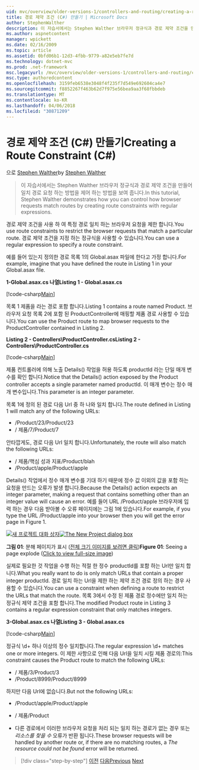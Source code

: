 ```yaml
---
uid: mvc/overview/older-versions-1/controllers-and-routing/creating-a-route-constraint-cs
title: 경로 제약 조건 (C#) 만들기 | Microsoft Docs
author: StephenWalther
description: 이 자습서에서는 Stephen Walther 브라우저 정규식과 경로 제약 조건을 만들어 일치 경로 요청 하는 방법을 제어 하는 방법을 보여 줍니다.
ms.author: aspnetcontent
manager: wpickett
ms.date: 02/16/2009
ms.topic: article
ms.assetid: 0bfd06b1-12d3-4fbb-9779-a82e5eb7fe7d
ms.technology: dotnet-mvc
ms.prod: .net-framework
msc.legacyurl: /mvc/overview/older-versions-1/controllers-and-routing/creating-a-route-constraint-cs
msc.type: authoredcontent
ms.openlocfilehash: 3159feb6538e3048f4f235f7d549e692604ca4e7
ms.sourcegitcommit: f8852267f463b62d7f975e56bea9aa3f68fbbdeb
ms.translationtype: MT
ms.contentlocale: ko-KR
ms.lasthandoff: 04/06/2018
ms.locfileid: "30871209"
---
```

<a name="creating-a-route-constraint-c"></a><span data-ttu-id="8278a-103">경로 제약 조건 (C#) 만들기</span><span class="sxs-lookup"><span data-stu-id="8278a-103">Creating a Route Constraint (C#)</span></span>
====================
<span data-ttu-id="8278a-104">으로 [Stephen Walther](https://github.com/StephenWalther)</span><span class="sxs-lookup"><span data-stu-id="8278a-104">by [Stephen Walther](https://github.com/StephenWalther)</span></span>

> <span data-ttu-id="8278a-105">이 자습서에서는 Stephen Walther 브라우저 정규식과 경로 제약 조건을 만들어 일치 경로 요청 하는 방법을 제어 하는 방법을 보여 줍니다.</span><span class="sxs-lookup"><span data-stu-id="8278a-105">In this tutorial, Stephen Walther demonstrates how you can control how browser requests match routes by creating route constraints with regular expressions.</span></span>


<span data-ttu-id="8278a-106">경로 제약 조건을 사용 하 여 특정 경로 일치 하는 브라우저 요청을 제한 합니다.</span><span class="sxs-lookup"><span data-stu-id="8278a-106">You use route constraints to restrict the browser requests that match a particular route.</span></span> <span data-ttu-id="8278a-107">경로 제약 조건을 지정 하는 정규식을 사용할 수 있습니다.</span><span class="sxs-lookup"><span data-stu-id="8278a-107">You can use a regular expression to specify a route constraint.</span></span>

<span data-ttu-id="8278a-108">예를 들어 있는지 정의한 경로 목록 1의 Global.asax 파일에 한다고 가정 합니다.</span><span class="sxs-lookup"><span data-stu-id="8278a-108">For example, imagine that you have defined the route in Listing 1 in your Global.asax file.</span></span>

<span data-ttu-id="8278a-109">**1-Global.asax.cs 나열**</span><span class="sxs-lookup"><span data-stu-id="8278a-109">**Listing 1 - Global.asax.cs**</span></span>

[!code-csharp[Main](creating-a-route-constraint-cs/samples/sample1.cs)]

<span data-ttu-id="8278a-110">목록 1 제품을 라는 경로 포함 합니다.</span><span class="sxs-lookup"><span data-stu-id="8278a-110">Listing 1 contains a route named Product.</span></span> <span data-ttu-id="8278a-111">브라우저 요청 목록 2에 포함 된 ProductController에 매핑할 제품 경로 사용할 수 있습니다.</span><span class="sxs-lookup"><span data-stu-id="8278a-111">You can use the Product route to map browser requests to the ProductController contained in Listing 2.</span></span>

<span data-ttu-id="8278a-112">**Listing 2 - Controllers\ProductController.cs**</span><span class="sxs-lookup"><span data-stu-id="8278a-112">**Listing 2 - Controllers\ProductController.cs**</span></span>

[!code-csharp[Main](creating-a-route-constraint-cs/samples/sample2.cs)]

<span data-ttu-id="8278a-113">제품 컨트롤러에 의해 노출 Details() 작업을 허용 하도록 productId 라는 단일 매개 변수를 확인 합니다.</span><span class="sxs-lookup"><span data-stu-id="8278a-113">Notice that the Details() action exposed by the Product controller accepts a single parameter named productId.</span></span> <span data-ttu-id="8278a-114">이 매개 변수는 정수 매개 변수입니다.</span><span class="sxs-lookup"><span data-stu-id="8278a-114">This parameter is an integer parameter.</span></span>

<span data-ttu-id="8278a-115">목록 1에 정의 된 경로 다음 Url 중 하 나와 일치 합니다.</span><span class="sxs-lookup"><span data-stu-id="8278a-115">The route defined in Listing 1 will match any of the following URLs:</span></span>

- <span data-ttu-id="8278a-116">/Product/23</span><span class="sxs-lookup"><span data-stu-id="8278a-116">/Product/23</span></span>
- <span data-ttu-id="8278a-117">/ 제품/7</span><span class="sxs-lookup"><span data-stu-id="8278a-117">/Product/7</span></span>

<span data-ttu-id="8278a-118">안타깝게도, 경로 다음 Url 일치 합니다.</span><span class="sxs-lookup"><span data-stu-id="8278a-118">Unfortunately, the route will also match the following URLs:</span></span>

- <span data-ttu-id="8278a-119">/ 제품/핵심 성과 지표</span><span class="sxs-lookup"><span data-stu-id="8278a-119">/Product/blah</span></span>
- <span data-ttu-id="8278a-120">/Product/apple</span><span class="sxs-lookup"><span data-stu-id="8278a-120">/Product/apple</span></span>

<span data-ttu-id="8278a-121">Details() 작업에서 정수 매개 변수를 기대 하기 때문에 정수 값 이외의 값을 포함 하는 요청을 만드는 오류가 발생 합니다.</span><span class="sxs-lookup"><span data-stu-id="8278a-121">Because the Details() action expects an integer parameter, making a request that contains something other than an integer value will cause an error.</span></span> <span data-ttu-id="8278a-122">예를 들어 URL /Product/apple 브라우저에 입력 하는 경우 다음 받아볼 수 오류 페이지에는 그림 1에 있습니다.</span><span class="sxs-lookup"><span data-stu-id="8278a-122">For example, if you type the URL /Product/apple into your browser then you will get the error page in Figure 1.</span></span>


<span data-ttu-id="8278a-123">[![새 프로젝트 대화 상자](creating-a-route-constraint-cs/_static/image1.jpg)](creating-a-route-constraint-cs/_static/image1.png)</span><span class="sxs-lookup"><span data-stu-id="8278a-123">[![The New Project dialog box](creating-a-route-constraint-cs/_static/image1.jpg)](creating-a-route-constraint-cs/_static/image1.png)</span></span>

<span data-ttu-id="8278a-124">**그림 01**: 분해 페이지가 표시 ([전체 크기 이미지를 보려면 클릭](creating-a-route-constraint-cs/_static/image2.png))</span><span class="sxs-lookup"><span data-stu-id="8278a-124">**Figure 01**: Seeing a page explode ([Click to view full-size image](creating-a-route-constraint-cs/_static/image2.png))</span></span>


<span data-ttu-id="8278a-125">실제로 필요한 것 작업을 수행 하는 적절 한 정수 productId를 포함 하는 Url만 일치 합니다.</span><span class="sxs-lookup"><span data-stu-id="8278a-125">What you really want to do is only match URLs that contain a proper integer productId.</span></span> <span data-ttu-id="8278a-126">경로 일치 하는 Url을 제한 하는 제약 조건 경로 정의 하는 경우 사용할 수 있습니다.</span><span class="sxs-lookup"><span data-stu-id="8278a-126">You can use a constraint when defining a route to restrict the URLs that match the route.</span></span> <span data-ttu-id="8278a-127">목록 3에서 수정 된 제품 경로 정수에만 일치 하는 정규식 제약 조건을 포함 합니다.</span><span class="sxs-lookup"><span data-stu-id="8278a-127">The modified Product route in Listing 3 contains a regular expression constraint that only matches integers.</span></span>

<span data-ttu-id="8278a-128">**3-Global.asax.cs 나열**</span><span class="sxs-lookup"><span data-stu-id="8278a-128">**Listing 3 - Global.asax.cs**</span></span>

[!code-csharp[Main](creating-a-route-constraint-cs/samples/sample3.cs)]

<span data-ttu-id="8278a-129">정규식 \d+ 하나 이상의 정수 일치합니다.</span><span class="sxs-lookup"><span data-stu-id="8278a-129">The regular expression \d+ matches one or more integers.</span></span> <span data-ttu-id="8278a-130">이 제한 사항으로 인해 다음 Url을 일치 시킬 제품 경로의:</span><span class="sxs-lookup"><span data-stu-id="8278a-130">This constraint causes the Product route to match the following URLs:</span></span>

- <span data-ttu-id="8278a-131">/ 제품/3</span><span class="sxs-lookup"><span data-stu-id="8278a-131">/Product/3</span></span>
- <span data-ttu-id="8278a-132">/Product/8999</span><span class="sxs-lookup"><span data-stu-id="8278a-132">/Product/8999</span></span>

<span data-ttu-id="8278a-133">하지만 다음 Url에 없습니다.</span><span class="sxs-lookup"><span data-stu-id="8278a-133">But not the following URLs:</span></span>

- <span data-ttu-id="8278a-134">/Product/apple</span><span class="sxs-lookup"><span data-stu-id="8278a-134">/Product/apple</span></span>
- <span data-ttu-id="8278a-135">/ 제품</span><span class="sxs-lookup"><span data-stu-id="8278a-135">/Product</span></span>

- <span data-ttu-id="8278a-136">다른 경로에서 이러한 브라우저 요청을 처리 되는 일치 하는 경로가 없는 경우 또는 *리소스를 찾을 수* 오류가 반환 됩니다.</span><span class="sxs-lookup"><span data-stu-id="8278a-136">These browser requests will be handled by another route or, if there are no matching routes, a *The resource could not be found* error will be returned.</span></span>

> [!div class="step-by-step"]
> <span data-ttu-id="8278a-137">[이전](creating-custom-routes-cs.md)
> [다음](creating-a-custom-route-constraint-cs.md)</span><span class="sxs-lookup"><span data-stu-id="8278a-137">[Previous](creating-custom-routes-cs.md)
[Next](creating-a-custom-route-constraint-cs.md)</span></span>
